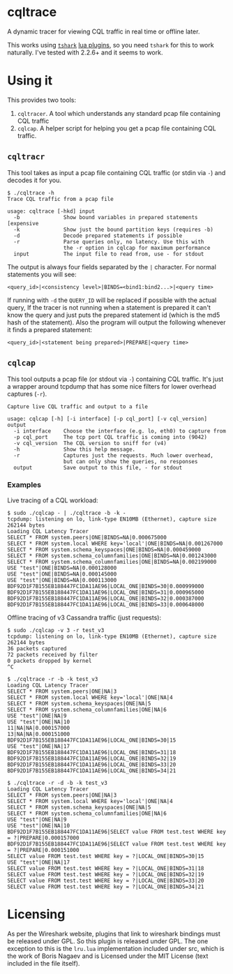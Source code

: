 # cqltrace
A dynamic tracer for viewing CQL traffic in real time or offline later.

This works using
[`tshark`](https://www.wireshark.org/docs/man-pages/tshark.html)
[lua plugins](https://wiki.wireshark.org/Lua), so you need `tshark` for this
to work naturally. I've tested with 2.2.6+ and it seems to work.

# Using it
This provides two tools:
1. `cqltracer`. A tool which understands any standard pcap file containing CQL traffic
2. `cqlcap`. A helper script for helping you get a pcap file containing CQL traffic.

## `cqltracr`
This tool takes as input a pcap file containing CQL traffic (or stdin via
`-`) and decodes it for you.

```
$ ./cqltrace -h
Trace CQL traffic from a pcap file

usage: cqltrace [-hkd] input
  -b              Show bound variables in prepared statements [expensive
  -k              Show just the bound partition keys (requires -b)
  -d              Decode prepared statements if possible
  -r              Parse queries only, no latency. Use this with
                  the -r option in cqlcap for maximum performance
  input           The input file to read from, use - for stdout
```

The output is always four fields separated by the `|` character. For normal
statements you will see:

```
<query_id>|<consistency level>|BINDS=<bind1:bind2...>|<query time>
```

If running with `-d` the `QUERY_ID` will be replaced if possible with the
actual query, If the tracer is not running when a statement is prepared it
can't know the query and just puts the prepared statement id (which is the
md5 hash of the statement). Also the program will output the following
whenever it finds a prepared statement:

```
<query_id>|<statement being prepared>|PREPARE|<query time>
```

## `cqlcap`
This tool outputs a pcap file (or stdout via `-`) containing CQL traffic.
It's just a wrapper around tcpdump that has some nice filters for lower
overhead captures (`-r`).

```
Capture live CQL traffic and output to a file

usage: cqlcap [-h] [-i interface] [-p cql_port] [-v cql_version] output
  -i interface    Choose the interface (e.g. lo, eth0) to capture from
  -p cql_port     The tcp port CQL traffic is coming into (9042)
  -v cql_version  The CQL version to sniff for (v4)
  -h              Show this help message.
  -r              Captures just the requests. Much lower overhead,
                  but can only show the queries, no responses
  output          Save output to this file, - for stdout
```

### Examples

Live tracing of a CQL workload:

```
$ sudo ./cqlcap - | ./cqltrace -b -k -
tcpdump: listening on lo, link-type EN10MB (Ethernet), capture size 262144 bytes
Loading CQL Latency Tracer
SELECT * FROM system.peers|ONE|BINDS=NA|0.000675000
SELECT * FROM system.local WHERE key='local'|ONE|BINDS=NA|0.001267000
SELECT * FROM system.schema_keyspaces|ONE|BINDS=NA|0.000459000
SELECT * FROM system.schema_columnfamilies|ONE|BINDS=NA|0.001243000
SELECT * FROM system.schema_columnfamilies|ONE|BINDS=NA|0.002199000
USE "test"|ONE|BINDS=NA|0.000128000
USE "test"|ONE|BINDS=NA|0.000145000
USE "test"|ONE|BINDS=NA|0.000113000
BDF92D1F7B155EB188447FC1DA11AE96|LOCAL_ONE|BINDS=30|0.000999000
BDF92D1F7B155EB188447FC1DA11AE96|LOCAL_ONE|BINDS=31|0.000965000
BDF92D1F7B155EB188447FC1DA11AE96|LOCAL_ONE|BINDS=32|0.000387000
BDF92D1F7B155EB188447FC1DA11AE96|LOCAL_ONE|BINDS=33|0.000648000
```

Offline tracing of v3 Cassandra traffic (just requests):

```
$ sudo ./cqlcap -v 3 -r test_v3
tcpdump: listening on lo, link-type EN10MB (Ethernet), capture size 262144 bytes
36 packets captured
72 packets received by filter
0 packets dropped by kernel
^C

$ ./cqltrace -r -b -k test_v3
Loading CQL Latency Tracer
SELECT * FROM system.peers|ONE|NA|3
SELECT * FROM system.local WHERE key='local'|ONE|NA|4
SELECT * FROM system.schema_keyspaces|ONE|NA|5
SELECT * FROM system.schema_columnfamilies|ONE|NA|6
USE "test"|ONE|NA|9
USE "test"|ONE|NA|10
11|NA|NA|0.000157000
13|NA|NA|0.000151000
BDF92D1F7B155EB188447FC1DA11AE96|LOCAL_ONE|BINDS=30|15
USE "test"|ONE|NA|17
BDF92D1F7B155EB188447FC1DA11AE96|LOCAL_ONE|BINDS=31|18
BDF92D1F7B155EB188447FC1DA11AE96|LOCAL_ONE|BINDS=32|19
BDF92D1F7B155EB188447FC1DA11AE96|LOCAL_ONE|BINDS=33|20
BDF92D1F7B155EB188447FC1DA11AE96|LOCAL_ONE|BINDS=34|21

$ ./cqltrace -r -d -b -k test_v3
Loading CQL Latency Tracer
SELECT * FROM system.peers|ONE|NA|3
SELECT * FROM system.local WHERE key='local'|ONE|NA|4
SELECT * FROM system.schema_keyspaces|ONE|NA|5
SELECT * FROM system.schema_columnfamilies|ONE|NA|6
USE "test"|ONE|NA|9
USE "test"|ONE|NA|10
BDF92D1F7B155EB188447FC1DA11AE96|SELECT value FROM test.test WHERE key = ?|PREPARE|0.000157000
BDF92D1F7B155EB188447FC1DA11AE96|SELECT value FROM test.test WHERE key = ?|PREPARE|0.000151000
SELECT value FROM test.test WHERE key = ?|LOCAL_ONE|BINDS=30|15
USE "test"|ONE|NA|17
SELECT value FROM test.test WHERE key = ?|LOCAL_ONE|BINDS=31|18
SELECT value FROM test.test WHERE key = ?|LOCAL_ONE|BINDS=32|19
SELECT value FROM test.test WHERE key = ?|LOCAL_ONE|BINDS=33|20
SELECT value FROM test.test WHERE key = ?|LOCAL_ONE|BINDS=34|21
```

# Licensing
As per the Wireshark website, plugins that link to wireshark bindings must
be released under GPL. So this plugin is released under GPL. The one exception
to this is the `lru.lua` implementation included under src, which is
the work of Boris Nagaev and is Licensed under the MIT License (text included
in the file itself).
